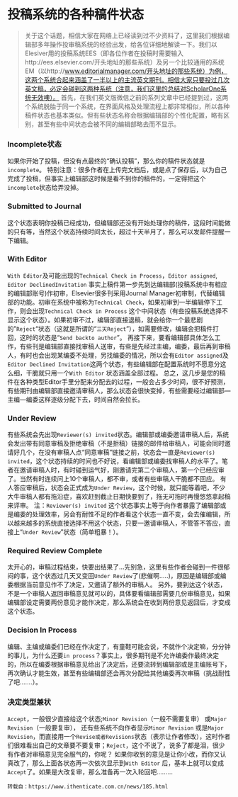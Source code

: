 # 投稿系统的各种稿件状态

> 关于这个话题，相信大家在网络上已经读到过不少资料了，这里我们根据编辑部多年操作投审稿系统的经验出发，给各位详细地解读一下。我们以Elesiver用的投稿系统EES（即各位作者在投稿时需要输入http://ees.elsevier.com/开头地址的那些系统）及另一个比较通用的系统EM（以http://www.editorialmanager.com/开头地址的那些系统）为例，这两个系统合起来涵盖了一半以上的主流英文期刊。相信大家只要投过几次英文稿，必定会碰到这两种系统（注意，我们这里的总结对ScholarOne系统无效噢）。
首先，在我们英文版微信之前的系列文章中已经提到过，这两个系统脱胎于同一个系统，在界面风格及处理流程上都非常相似，所以各种稿件状态也基本类似。但有些状态名称会根据编辑部的个性化配置，略有区别，甚至有些中间状态会被不同的编辑部略去而不显示。

### Incomplete状态
如果你开始了投稿，但没有点最终的“确认投稿”，那么你的稿件状态就是`incomplete`。
特别注意：很多作者在上传完文档后，或是点了保存后，以为自己完成了投稿，但事实上编辑部这时候是看不到你的稿件的，一定得把这个`incomplete`状态给弄没掉。
### Submitted to Journal
这个状态表明你投稿已经成功，但编辑部还没有开始处理你的稿件，这段时间能做的只有等，当然这个状态持续时间太长，超过十天半月了，那么可以发邮件提醒一下编辑。
### With Editor
`With Editor`及可能出现的`Technical Check in Process`，`Editor assigned`, `Editor DeclinedInvitation`
事实上稿件第一步先到达编辑部(投稿系统中有相应的编辑部账号)作初审，Elsevier很多刊采用Journal Manager初审制，代替编辑部的功能。初审在系统中被称为`Technical Check`，如果初审到一半编辑停下工作，则会出现`Technical Check in Process` 这个中间状态（有些投稿系统选择不显示这个状态）。如果初审不过，编辑部直接退稿，就会给你一个最悲剧的”`Reject`“状态（这就是所谓的“`三天Reject`”），如需要修改，编辑会把稿件打回，这时的状态是“`Send backto author`”。
再接下来，要看编辑部具体怎么工作，有些刊是编辑部直接找审稿人送审，有些是先经过主编，编委，最后再到审稿人，有时也会出现某编委不处理，另找编委的情况，所以会有`Editor assigned`及 `Editor Declined Invitation`这两个状态，有些编辑部在配置系统时不愿意分这么细，干脆就只用一个`With Editor` 状态涵盖全部过程。
总之，这几步是您的稿件在各种类型Editor手里分配来分配去的过程，一般会占多少时间，很不好预测，有些期刊由编辑部直接邀请审稿人，那么状态会很快变掉，有些需要经过编辑部—主编—编委这样逐级分配下去，时间自然会拉长。
### Under Review
有些系统会先出现`Reviewer(s) invited`状态。编辑部或编委邀请审稿人后，系统会发出带有同意审稿及拒绝审稿（不是拒稿）链接的邮件给审稿人，可能会同时邀请好几个，在没有审稿人点“同意审稿”链接之前，状态会一直是`Reviewer(s) invited`，这个状态持续的时间也不好说，看编辑部或编委找审稿人的水平了。笔者在邀请审稿人时，有时碰到运气好，刚邀请完第二个审稿人，第一个已经应审了。当然有时连续问上10个审稿人，都不审，或者有些审稿人干脆都不回应。
有人答应审稿后，状态会正式成为`Under Review`，这个时候，就只能等着吧，不少大牛审稿人都有拖沿症，喜欢赶到截止日期快要到了，拖无可拖时再慢悠悠拿起稿来评审。
注：`Reviewer(s) invited` 这个状态事实上等于向作者暴露了编辑部或是编委的处理效率，另会有耐性不足的作者看这个状态一直不变，会去催编辑，所以越来越多的系统直接选择不用这个状态，只要一邀请审稿人，不管答不答应，直接上“`Under Review`”状态（简单粗暴！）。
### Required Review Complete
太开心的，审稿过程结束，快要出结果了…先别急，这里有些作者会碰到一件很郁闷的事，这个状态过几天又变回`Under Review`了(悲催啊…..)，原因是编辑部或编委根据当前意见作不了决定，又邀请了额外的审稿人。
另外，要到达这个状态，不是一个审稿人返回审稿意见就可以的，具体要看编辑部需要几份审稿意见，如果编辑部设定需要两份意见才能作决定，那么系统会在收到两份意见返回后，才变成这个状态。
### Decision In Process
编辑、主编或编委们已经在作决定了，有童鞋可能会说，不就作个决定嘛，分分钟的事儿，为什么还要`in process`？事实上，很多期刊是不允许编委作最终决定的，所以在编委根据审稿意见给出了决定后，还要流转到编辑部或是主编账号下，再次确认才能生效，甚至有些编辑部还会再次分配给其他编委再次审稿（挑战耐性了吧…….）。
### 决定类型兼状
`Accept`，一般很少直接给这个状态;`Minor Revision`（一般不需要复审） 或`Major Revision`（一般要复审）， 还有些系统不向作者显示`Minor Revision` 或是`Major Revision`，而直接用一个`Revise或者Revisions`状态（表示让作者修改），这时作者们很难看出自己的文章要不要复审；`Reject`，这个不说了，说多了都是泪，很少有作者对审稿意见完全服气的，你呢？
如果你收到的意见是让你小改，而你又认真改了，那么上面各状态再一次依次显示到`With Editor` 后，基本上就可以变成`Accept`了。如果是大改复审，那么准备再一次入轮回吧………

`转载自：https://www.ithenticate.com.cn/news/185.html`